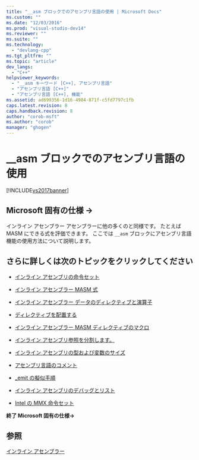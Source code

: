 ```yaml
---
title: "__asm ブロックでのアセンブリ言語の使用 | Microsoft Docs"
ms.custom: ""
ms.date: "12/03/2016"
ms.prod: "visual-studio-dev14"
ms.reviewer: ""
ms.suite: ""
ms.technology: 
  - "devlang-cpp"
ms.tgt_pltfrm: ""
ms.topic: "article"
dev_langs: 
  - "C++"
helpviewer_keywords: 
  - "__asm キーワード [C++], アセンブリ言語"
  - "アセンブリ言語 [C++]"
  - "アセンブリ言語 [C++], 機能"
ms.assetid: ad699356-1d16-4984-871f-c5fd7797c1fb
caps.latest.revision: 8
caps.handback.revision: 8
author: "corob-msft"
ms.author: "corob"
manager: "ghogen"
---
```

# __asm ブロックでのアセンブリ言語の使用
[!INCLUDE[vs2017banner](../../assembler/inline/includes/vs2017banner.md)]

## Microsoft 固有の仕様 →  
 インライン アセンブラー アセンブラーに他の多くのと同様です。  たとえばMASM にできる式を評価できます。  ここでは `__asm` ブロックにアセンブリ言語機能の使用方法について説明します。  
  
## さらに詳しくは次のトピックをクリックしてください  
  
-   [インライン アセンブリの命令セット](../Topic/Instruction%20Set%20for%20Inline%20Assembly.md)  
  
-   [インライン アセンブラー MASM 式](../Topic/MASM%20Expressions%20in%20Inline%20Assembly.md)  
  
-   [インライン アセンブラー データのディレクティブと演算子](../Topic/Data%20Directives%20and%20Operators%20in%20Inline%20Assembly.md)  
  
-   [ディレクティブを配置する](../../assembler/inline/even-and-align-directives.md)  
  
-   [インライン アセンブラー MASM ディレクティブのマクロ](../../assembler/inline/masm-macro-directives-in-inline-assembly.md)  
  
-   [インライン アセンブリ参照を分割します。](../../assembler/inline/segment-references-in-inline-assembly.md)  
  
-   [インライン アセンブリの型および変数のサイズ](../../assembler/inline/type-and-variable-sizes-in-inline-assembly.md)  
  
-   [アセンブリ言語のコメント](../../assembler/inline/assembly-language-comments.md)  
  
-   [\_emit の擬似手順](../../assembler/inline/emit-pseudoinstruction.md)  
  
-   [インライン アセンブリのデバッグとリスト](../../assembler/inline/debugging-and-listings-for-inline-assembly.md)  
  
-   [Intel の MMX 命令セット](../../assembler/inline/intel-s-mmx-instruction-set.md)  
  
 **終了 Microsoft 固有の仕様→**  
  
## 参照  
 [インライン アセンブラー](../../assembler/inline/inline-assembler.md)
